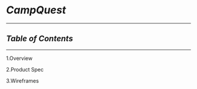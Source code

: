 # ***CampQuest***
----------------------------------------------------------------------------
## ***Table of Contents***
----------------------------------------------------------------------------
1.Overview

2.Product Spec

3.Wireframes 
